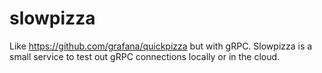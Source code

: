 # slowpizza
Like https://github.com/grafana/quickpizza but with gRPC. Slowpizza is a small service to test out gRPC connections locally or in the cloud.
